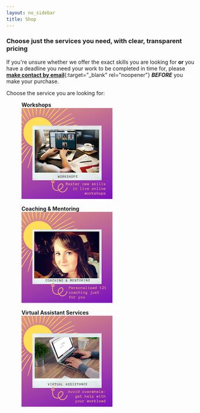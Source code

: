 ```yaml
---
layout: no_sidebar
title: Shop
---
```


### Choose just the services you need, with clear, transparent pricing

If you're unsure whether we offer the exact skills you are looking for **or** you have a deadline you need your work to be completed in time for, please [**make contact by email**](mailto:support@inspiringlifedesign.com){:target="_blank" rel="noopener"} <i><b>BEFORE</b></i> you make your purchase.

Choose the service you are looking for:

<div class="row">
  <div class="col-md-4">
  <figure>
  <figcaption><b>Workshops</b></figcaption>
<a href="/shop/shop-workshops">
  <img src="/i/shop/workshops.png" alt="Shop Workshops"></a>
</figure>
  </div>
    <div class="col-md-4"><figure>
  <figcaption><b>Coaching & Mentoring</b></figcaption>
<a href="/shop/shop-coach">
  <img src="/i/shop/coach.png" alt="Shop Mentoring and Coaching"></a>
</figure>
</div>
 <div class="col-md-4">
<figure>
  <figcaption><b>Virtual Assistant Services</b></figcaption>
<a href="/shop/shop-va">
  <img src="/i/shop/va.png" alt="Shop Virtual Assistant"></a>
</figure>
</div>
</div>

